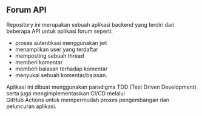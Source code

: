## Forum API
Repository ini merupakan sebuah aplikasi backend yang terdiri dari beberapa API untuk aplikasi forum seperti:

- proses autentikasi menggunakan jwt
- menampilkan user yang terdaftar
- memposting sebuah thread
- memberi komentar
- memberi balasan terhadap komentar
- menyukai sebuah komentar/balasan.
  
Aplikasi ini dibuat menggunakan paradigma TDD (Test Driven Development) serta juga mengimplementasikan CI/CD melalui  
GitHub Actions untuk mempermudah proses pengembangan dan peluncuran aplikasi.
